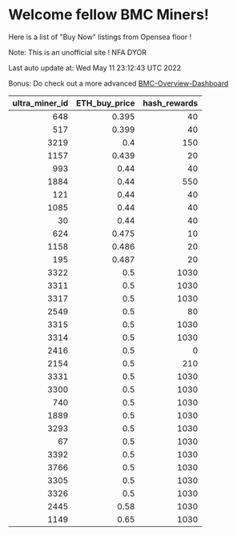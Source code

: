 # Welcome fellow BMC Miners!
Here is a list of "Buy Now" listings from Opensea floor !

Note: This is an unofficial site ! NFA DYOR

Last auto update at: Wed May 11 23:12:43 UTC 2022

Bonus: Do check out a more advanced [BMC-Overview-Dashboard](https://dune.com/defifunk/BMC-Overview-Dashboard)


|   ultra_miner_id |   ETH_buy_price |   hash_rewards |
|-----------------:|----------------:|---------------:|
|              648 |           0.395 |             40 |
|              517 |           0.399 |             40 |
|             3219 |           0.4   |            150 |
|             1157 |           0.439 |             20 |
|              993 |           0.44  |             40 |
|             1884 |           0.44  |            550 |
|              121 |           0.44  |             40 |
|             1085 |           0.44  |             40 |
|               30 |           0.44  |             40 |
|              624 |           0.475 |             10 |
|             1158 |           0.486 |             20 |
|              195 |           0.487 |             20 |
|             3322 |           0.5   |           1030 |
|             3311 |           0.5   |           1030 |
|             3317 |           0.5   |           1030 |
|             2549 |           0.5   |             80 |
|             3315 |           0.5   |           1030 |
|             3314 |           0.5   |           1030 |
|             2416 |           0.5   |              0 |
|             2154 |           0.5   |            210 |
|             3331 |           0.5   |           1030 |
|             3300 |           0.5   |           1030 |
|              740 |           0.5   |           1030 |
|             1889 |           0.5   |           1030 |
|             3293 |           0.5   |           1030 |
|               67 |           0.5   |           1030 |
|             3392 |           0.5   |           1030 |
|             3766 |           0.5   |           1030 |
|             3305 |           0.5   |           1030 |
|             3326 |           0.5   |           1030 |
|             2445 |           0.58  |           1030 |
|             1149 |           0.65  |           1030 |